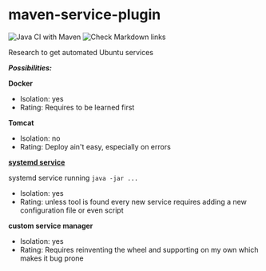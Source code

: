 # maven-service-plugin
<!-- markdown-link-check-disable -->
![Java CI with Maven](https://github.com/microservice-test-exolin/ubuntu-services/workflows/Java%20CI%20with%20Maven/badge.svg)
![Check Markdown links](https://github.com/microservice-test-exolin/ubuntu-services/workflows/Check%20Markdown%20links/badge.svg)
<!-- markdown-link-check-enable -->
Research to get automated Ubuntu services

***Possibilities:***

**Docker**
* Isolation: yes
* Rating: Requires to be learned first

**Tomcat**
* Isolation: no
* Rating: Deploy ain't easy, especially on errors

**[systemd service](systemd-service.md)**

systemd service running `java -jar ...`
* Isolation: yes
* Rating: unless tool is found every new service requires adding a new configuration file or even script

**custom service manager**
* Isolation: yes
* Rating: Requires reinventing the wheel and supporting on my own which makes it bug prone
